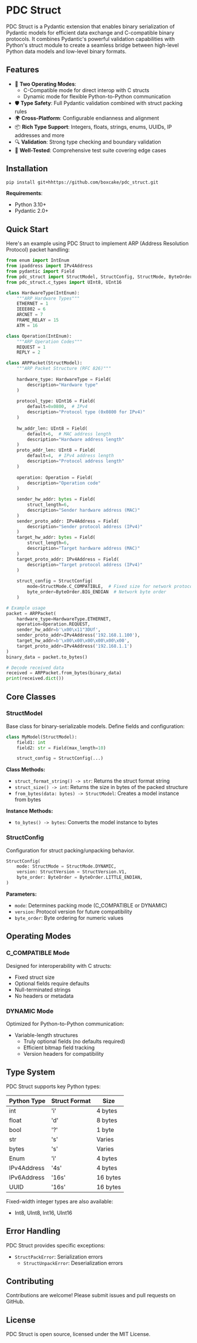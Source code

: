 # PDC Struct

PDC Struct is a Pydantic extension that enables binary serialization of Pydantic models for efficient data exchange and C-compatible binary protocols. It combines Pydantic's powerful validation capabilities with Python's struct module to create a seamless bridge between high-level Python data models and low-level binary formats.

## Features

- 🔄 **Two Operating Modes**:
  - C-Compatible mode for direct interop with C structs
  - Dynamic mode for flexible Python-to-Python communication
- 🛡️ **Type Safety**: Full Pydantic validation combined with struct packing rules
- 🌍 **Cross-Platform**: Configurable endianness and alignment
- 📦 **Rich Type Support**: Integers, floats, strings, enums, UUIDs, IP addresses and more
- 🔍 **Validation**: Strong type checking and boundary validation
- 🧪 **Well-Tested**: Comprehensive test suite covering edge cases

## Installation

```bash
pip install git+hhttps://github.com/boxcake/pdc_struct.git
```

**Requirements**:
- Python 3.10+
- Pydantic 2.0+

## Quick Start

Here's an example using PDC Struct to implement ARP (Address Resolution Protocol) packet handling:

```python
from enum import IntEnum
from ipaddress import IPv4Address  
from pydantic import Field
from pdc_struct import StructModel, StructConfig, StructMode, ByteOrder
from pdc_struct.c_types import UInt8, UInt16

class HardwareType(IntEnum):
    """ARP Hardware Types"""
    ETHERNET = 1
    IEEE802 = 6
    ARCNET = 7 
    FRAME_RELAY = 15
    ATM = 16

class Operation(IntEnum):
    """ARP Operation Codes"""  
    REQUEST = 1
    REPLY = 2

class ARPPacket(StructModel):
    """ARP Packet Structure (RFC 826)"""
    
    hardware_type: HardwareType = Field(
        description="Hardware type"
    )
    
    protocol_type: UInt16 = Field(
        default=0x0800,  # IPv4
        description="Protocol type (0x0800 for IPv4)" 
    )
    
    hw_addr_len: UInt8 = Field(
        default=6,  # MAC address length
        description="Hardware address length"
    )
    proto_addr_len: UInt8 = Field(  
        default=4,  # IPv4 address length
        description="Protocol address length"
    )
    
    operation: Operation = Field(
        description="Operation code"
    )
    
    sender_hw_addr: bytes = Field(
        struct_length=6, 
        description="Sender hardware address (MAC)"
    )
    sender_proto_addr: IPv4Address = Field(
        description="Sender protocol address (IPv4)"
    )
    target_hw_addr: bytes = Field(
        struct_length=6,
        description="Target hardware address (MAC)"  
    )
    target_proto_addr: IPv4Address = Field(
        description="Target protocol address (IPv4)"
    )
    
    struct_config = StructConfig(
        mode=StructMode.C_COMPATIBLE,  # Fixed size for network protocol  
        byte_order=ByteOrder.BIG_ENDIAN  # Network byte order
    )

# Example usage
packet = ARPPacket(
    hardware_type=HardwareType.ETHERNET,
    operation=Operation.REQUEST,  
    sender_hw_addr=b'\x00\x11"3DUf',
    sender_proto_addr=IPv4Address('192.168.1.100'),
    target_hw_addr=b'\x00\x00\x00\x00\x00\x00', 
    target_proto_addr=IPv4Address('192.168.1.1')
)
binary_data = packet.to_bytes()

# Decode received data
received = ARPPacket.from_bytes(binary_data)
print(received.dict())
```

## Core Classes

### StructModel

Base class for binary-serializable models. Define fields and configuration:

```python
class MyModel(StructModel):
    field1: int
    field2: str = Field(max_length=10)

    struct_config = StructConfig(...)
```

**Class Methods:**
- `struct_format_string() -> str`: Returns the struct format string
- `struct_size() -> int`: Returns the size in bytes of the packed structure 
- `from_bytes(data: bytes) -> StructModel`: Creates a model instance from bytes

**Instance Methods:**
- `to_bytes() -> bytes`: Converts the model instance to bytes

### StructConfig 

Configuration for struct packing/unpacking behavior.

```python
StructConfig(
    mode: StructMode = StructMode.DYNAMIC,  
    version: StructVersion = StructVersion.V1,
    byte_order: ByteOrder = ByteOrder.LITTLE_ENDIAN,
)
```

**Parameters:**
- `mode`: Determines packing mode (C_COMPATIBLE or DYNAMIC)
- `version`: Protocol version for future compatibility
- `byte_order`: Byte ordering for numeric values

## Operating Modes

### C_COMPATIBLE Mode

Designed for interoperability with C structs:

- Fixed struct size
- Optional fields require defaults
- Null-terminated strings
- No headers or metadata 

### DYNAMIC Mode  

Optimized for Python-to-Python communication:

- Variable-length structures
  - Truly optional fields (no defaults required) 
  - Efficient bitmap field tracking
  - Version headers for compatibility

## Type System

PDC Struct supports key Python types:

| Python Type | Struct Format | Size    |
|-------------|---------------|---------|
| int         | 'i'           | 4 bytes |
| float       | 'd'           | 8 bytes |
| bool        | '?'           | 1 byte  |
| str         | 's'           | Varies  | 
| bytes       | 's'           | Varies  |
| Enum        | 'i'           | 4 bytes |
| IPv4Address | '4s'          | 4 bytes |
| IPv6Address | '16s'         | 16 bytes|
| UUID        | '16s'         | 16 bytes|

Fixed-width integer types are also available:
- Int8, UInt8, Int16, UInt16

## Error Handling

PDC Struct provides specific exceptions:

- `StructPackError`: Serialization errors
  - `StructUnpackError`: Deserialization errors

## Contributing

Contributions are welcome! Please submit issues and pull requests on GitHub.

## License

PDC Struct is open source, licensed under the MIT License.
